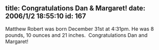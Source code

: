 title: Congratulations Dan & Margaret!
date: 2006/1/2 18:55:10
id: 167
---
<font size="3">

Matthew Robert was born December 31st at 4:31pm. He was 8 pounds, 10 ounces and 21 inches.  Congratulations Dan and Margaret!

